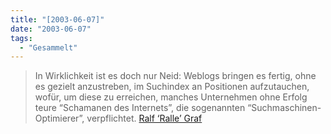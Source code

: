 ```yaml
---
title: "[2003-06-07]"
date: "2003-06-07"
tags:
  - "Gesammelt"
---
```


> In Wirklichkeit ist es doch nur Neid: Weblogs bringen es fertig, ohne es gezielt anzustreben, im Suchindex an Positionen aufzutauchen, wofür, um diese zu erreichen, manches Unternehmen ohne Erfolg teure “Schamanen des Internets”, die sogenannten “Suchmaschinen-Optimierer”, verpflichtet.
> [Ralf ‘Ralle’ Graf](http://www.das-netzbuch.de/index.php?id=P880 "Ralles Netzbuch")
